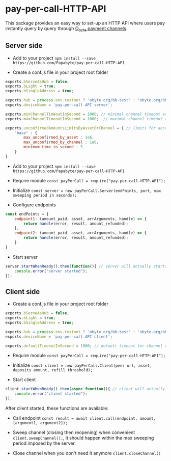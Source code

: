# pay-per-call-HTTP-API

This package provides an easy way to set-up an HTTP API where users pay instantly query by query through [O<sub>byte</sub> payment channels](https://github.com/Papabyte/aa-channels-lib/).


## Server side

* Add to your project `npm install --save https://github.com/Papabyte/pay-per-call-HTTP-API`

* Create a conf.js file in your project root folder

```javascript
exports.bServeAsHub = false;
exports.bLight = true;
exports.bSingleAddress = true;

exports.hub = process.env.testnet ? 'obyte.org/bb-test' : 'obyte.org/bb';
exports.deviceName = 'pay-per-call API server';

exports.minChannelTimeoutInSecond = 1000; // minimal channel timeout acceptable
exports.maxChannelTimeoutInSecond = 1000;  // maximal channel timeout acceptable

exports.unconfirmedAmountsLimitsByAssetOrChannel = { // limits for accepting payments backed by unconfirmed deposit from peer
	"base" : {
		max_unconfirmed_by_asset : 1e6,
		max_unconfirmed_by_channel : 1e6,
		minimum_time_in_second : 5
	}
}

```
* Add to your project `npm install --save https://github.com/Papabyte/pay-per-call-HTTP-API`

* Require module `const payPerCall = require("pay-per-call-HTTP-API");`

* Initialize `const server = new payPerCall.Server(endPoints, port, max sweeping period in seconds);`

* Configure endpoints

```javascript
const endPoints = {
	endpoint1: (amount_paid, asset, arrArguments, handle) => {
		return handle(error, result, amount_refunded);
	},
	endpoint2: (amount_paid, asset, arrArguments, handle) => {
		return handle(error, result, amount_refunded);
	}
}
```

* Start server
```javascript
server.startWhenReady().then(function(){ // server will actually starts after the passphrase for headless wallet is entered
	console.error("server started");
});
```

## Client side

* Create a conf.js file in your project root folder
```javascript
exports.bServeAsHub = false;
exports.bLight = true;
exports.bSingleAddress = true;

exports.hub = process.env.testnet ? 'obyte.org/bb-test' : 'obyte.org/bb';
exports.deviceName = 'pay-per-call API client';

exports.defaultTimeoutInSecond = 1000; // default timeout for channel creation
```

* Require module `const payPerCall = require("pay-per-call-HTTP-API");`

* Initialize `const client = new payPerCall.Client(peer url, asset, deposits amount, refill threshold);`

* Start client
```javascript
client.startWhenReady().then(async function(){ // client will actually starts after the passphrase for headless wallet is entered
	console.error("client started");
});
```

After client started, these functions are available:

* Call endpoint `const result = await client.call(endpoint, amount, [argument1, argument2]);`

* Sweep channel (closing then reopening) when convenient `client.sweepChannel();`, it should happen within the max sweeping period imposed by the server.

* Close channel when you don't need it anymore `client.closeChannel()`